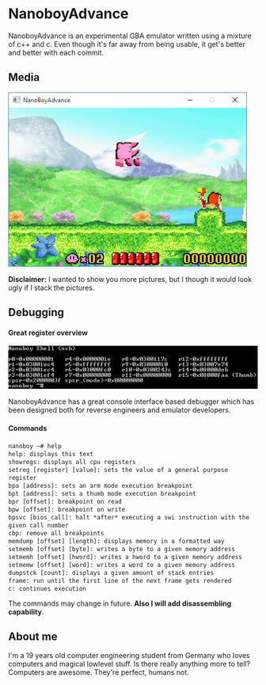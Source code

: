 # NanoboyAdvance

NanoboyAdvance is an experimental GBA emulator written using a mixture of c++ and c. Even though it's far away from being usable, it get's better and better with each commit. 

## Media

<img src="https://raw.githubusercontent.com/fredericmeyer/nanoboyadvance/master/screenshots/kirby_ingame.png" alt="kirby_ingame">

<b>Disclaimer:</b> I wanted to show you more pictures, but I though it would look ugly if I stack the pictures.

## Debugging

#### Great register overview
<img src="https://raw.githubusercontent.com/fredericmeyer/nanoboyadvance/master/screenshots/nsh.png" alt="nsh">

NanoboyAdvance has a great console interface based debugger which has been designed both for reverse engineers and emulator developers.

#### Commands
```
nanoboy ~# help
help: displays this text
showregs: displays all cpu registers
setreg [register] [value]: sets the value of a general purpose register
bpa [address]: sets an arm mode execution breakpoint
bpt [address]: sets a thumb mode execution breakpoint
bpr [offset]: breakpoint on read
bpw [offset]: breakpoint on write
bpsvc [bios_call]: halt *after* executing a swi instruction with the given call number
cbp: remove all breakpoints
memdump [offset] [length]: displays memory in a formatted way
setmemb [offset] [byte]: writes a byte to a given memory address
setmemh [offset] [hword]: writes a hword to a given memory address
setmemw [offset] [word]: writes a word to a given memory address
dumpstck [count]: displays a given amount of stack entries
frame: run until the first line of the next frame gets rendered
c: continues execution
```
The commands may change in future. <b>Also I will add disassembling capability</b>.

## About me
I'm a 19 years old computer engineering student from Germany who loves computers and magical lowlevel stuff. Is there really anything more to tell? Computers are awesome. They're perfect, humans not.
